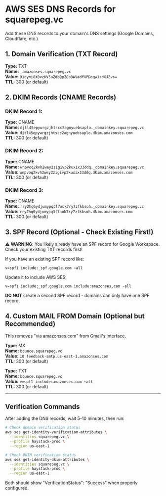 # AWS SES DNS Records for squarepeg.vc

Add these DNS records to your domain's DNS settings (Google Domains, Cloudflare, etc.)

## 1. Domain Verification (TXT Record)

**Type:** TXT  
**Name:** `_amazonses.squarepeg.vc`  
**Value:** `91cymi8X0vzKV5uZdbQpZ8b8AVadfXPDoqw1+dXJZvs=`  
**TTL:** 300 (or default)

## 2. DKIM Records (CNAME Records)

### DKIM Record 1:
**Type:** CNAME  
**Name:** `djtl45epywrgzjhtscc2agnyuebsaplo._domainkey.squarepeg.vc`  
**Value:** `djtl45epywrgzjhtscc2agnyuebsaplo.dkim.amazonses.com`  
**TTL:** 300 (or default)

### DKIM Record 2:
**Type:** CNAME  
**Name:** `wnpvoq2kvh2wey2zigivp2kuxix33ddq._domainkey.squarepeg.vc`  
**Value:** `wnpvoq2kvh2wey2zigivp2kuxix33ddq.dkim.amazonses.com`  
**TTL:** 300 (or default)

### DKIM Record 3:
**Type:** CNAME  
**Name:** `rry2hq6ydjumypq3f7aok7ry7zfkbsoh._domainkey.squarepeg.vc`  
**Value:** `rry2hq6ydjumypq3f7aok7ry7zfkbsoh.dkim.amazonses.com`  
**TTL:** 300 (or default)

## 3. SPF Record (Optional - Check Existing First!)

⚠️ **WARNING**: You likely already have an SPF record for Google Workspace. 
Check your existing TXT records first!

If you have an existing SPF record like:
```
v=spf1 include:_spf.google.com ~all
```

Update it to include AWS SES:
```
v=spf1 include:_spf.google.com include:amazonses.com ~all
```

**DO NOT** create a second SPF record - domains can only have one SPF record.

## 4. Custom MAIL FROM Domain (Optional but Recommended)

This removes "via amazonses.com" from Gmail's interface.

**Type:** MX  
**Name:** `bounce.squarepeg.vc`  
**Value:** `10 feedback-smtp.us-east-1.amazonses.com`  
**TTL:** 300 (or default)

**Type:** TXT  
**Name:** `bounce.squarepeg.vc`  
**Value:** `v=spf1 include:amazonses.com ~all`  
**TTL:** 300 (or default)

---

## Verification Commands

After adding the DNS records, wait 5-10 minutes, then run:

```bash
# Check domain verification status
aws ses get-identity-verification-attributes \
  --identities squarepeg.vc \
  --profile haystack-prod \
  --region us-east-1

# Check DKIM verification status  
aws ses get-identity-dkim-attributes \
  --identities squarepeg.vc \
  --profile haystack-prod \
  --region us-east-1
```

Both should show "VerificationStatus": "Success" when properly configured. 